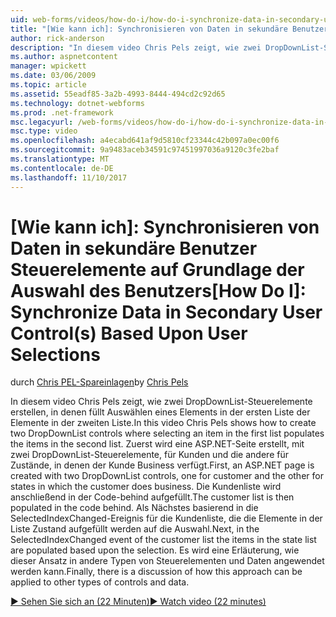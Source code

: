 ```yaml
---
uid: web-forms/videos/how-do-i/how-do-i-synchronize-data-in-secondary-user-controls-based-upon-user-selections
title: "[Wie kann ich]: Synchronisieren von Daten in sekundäre Benutzer Steuerelemente auf Grundlage der Auswahl des Benutzers | Microsoft Docs"
author: rick-anderson
description: "In diesem video Chris Pels zeigt, wie zwei DropDownList-Steuerelemente erstellen, in denen füllt Auswählen eines Elements in der ersten Liste der Elemente in der zweiten Liste. Erste..."
ms.author: aspnetcontent
manager: wpickett
ms.date: 03/06/2009
ms.topic: article
ms.assetid: 55eadf85-3a2b-4993-8444-494cd2c92d65
ms.technology: dotnet-webforms
ms.prod: .net-framework
msc.legacyurl: /web-forms/videos/how-do-i/how-do-i-synchronize-data-in-secondary-user-controls-based-upon-user-selections
msc.type: video
ms.openlocfilehash: a4ecabd641af9d5810cf23344c42b097a0ec00f6
ms.sourcegitcommit: 9a9483aceb34591c97451997036a9120c3fe2baf
ms.translationtype: MT
ms.contentlocale: de-DE
ms.lasthandoff: 11/10/2017
---
```

<a name="how-do-i-synchronize-data-in-secondary-user-controls-based-upon-user-selections"></a><span data-ttu-id="e9ffc-104">[Wie kann ich]: Synchronisieren von Daten in sekundäre Benutzer Steuerelemente auf Grundlage der Auswahl des Benutzers</span><span class="sxs-lookup"><span data-stu-id="e9ffc-104">[How Do I]: Synchronize Data in Secondary User Control(s) Based Upon User Selections</span></span>
====================
<span data-ttu-id="e9ffc-105">durch [Chris PEL-Spareinlagen](https://twitter.com/chrispels)</span><span class="sxs-lookup"><span data-stu-id="e9ffc-105">by [Chris Pels](https://twitter.com/chrispels)</span></span>

<span data-ttu-id="e9ffc-106">In diesem video Chris Pels zeigt, wie zwei DropDownList-Steuerelemente erstellen, in denen füllt Auswählen eines Elements in der ersten Liste der Elemente in der zweiten Liste.</span><span class="sxs-lookup"><span data-stu-id="e9ffc-106">In this video Chris Pels shows how to create two DropDownList controls where selecting an item in the first list populates the items in the second list.</span></span> <span data-ttu-id="e9ffc-107">Zuerst wird eine ASP.NET-Seite erstellt, mit zwei DropDownList-Steuerelemente, für Kunden und die andere für Zustände, in denen der Kunde Business verfügt.</span><span class="sxs-lookup"><span data-stu-id="e9ffc-107">First, an ASP.NET page is created with two DropDownList controls, one for customer and the other for states in which the customer does business.</span></span> <span data-ttu-id="e9ffc-108">Die Kundenliste wird anschließend in der Code-behind aufgefüllt.</span><span class="sxs-lookup"><span data-stu-id="e9ffc-108">The customer list is then populated in the code behind.</span></span> <span data-ttu-id="e9ffc-109">Als Nächstes basierend in die SelectedIndexChanged-Ereignis für die Kundenliste, die die Elemente in der Liste Zustand aufgefüllt werden auf die Auswahl.</span><span class="sxs-lookup"><span data-stu-id="e9ffc-109">Next, in the SelectedIndexChanged event of the customer list the items in the state list are populated based upon the selection.</span></span> <span data-ttu-id="e9ffc-110">Es wird eine Erläuterung, wie dieser Ansatz in andere Typen von Steuerelementen und Daten angewendet werden kann.</span><span class="sxs-lookup"><span data-stu-id="e9ffc-110">Finally, there is a discussion of how this approach can be applied to other types of controls and data.</span></span>

[<span data-ttu-id="e9ffc-111">&#9654; Sehen Sie sich an (22 Minuten)</span><span class="sxs-lookup"><span data-stu-id="e9ffc-111">&#9654; Watch video (22 minutes)</span></span>](https://channel9.msdn.com/Blogs/ASP-NET-Site-Videos/how-do-i-synchronize-data-in-secondary-user-controls-based-upon-user-selections)
